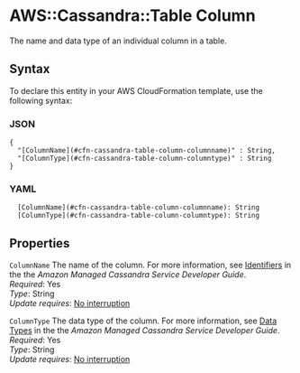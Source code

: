 # AWS::Cassandra::Table Column<a name="aws-properties-cassandra-table-column"></a>

The name and data type of an individual column in a table\.

## Syntax<a name="aws-properties-cassandra-table-column-syntax"></a>

To declare this entity in your AWS CloudFormation template, use the following syntax:

### JSON<a name="aws-properties-cassandra-table-column-syntax.json"></a>

```
{
  "[ColumnName](#cfn-cassandra-table-column-columnname)" : String,
  "[ColumnType](#cfn-cassandra-table-column-columntype)" : String
}
```

### YAML<a name="aws-properties-cassandra-table-column-syntax.yaml"></a>

```
  [ColumnName](#cfn-cassandra-table-column-columnname): String
  [ColumnType](#cfn-cassandra-table-column-columntype): String
```

## Properties<a name="aws-properties-cassandra-table-column-properties"></a>

`ColumnName`  <a name="cfn-cassandra-table-column-columnname"></a>
The name of the column\. For more information, see [Identifiers](https://docs.aws.amazon.com/mcs/latest/devguide/cql.elements.html#cql.elements.identifier) in the the *Amazon Managed Cassandra Service Developer Guide*\.  
*Required*: Yes  
*Type*: String  
*Update requires*: [No interruption](https://docs.aws.amazon.com/AWSCloudFormation/latest/UserGuide/using-cfn-updating-stacks-update-behaviors.html#update-no-interrupt)

`ColumnType`  <a name="cfn-cassandra-table-column-columntype"></a>
The data type of the column\. For more information, see [Data Types](https://docs.aws.amazon.com/mcs/latest/devguide/cql.elements.html#cql.data-types) in the the *Amazon Managed Cassandra Service Developer Guide*\.  
*Required*: Yes  
*Type*: String  
*Update requires*: [No interruption](https://docs.aws.amazon.com/AWSCloudFormation/latest/UserGuide/using-cfn-updating-stacks-update-behaviors.html#update-no-interrupt)